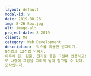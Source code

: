 ```yaml
---
layout: default
modal-id: 9
date: 2019-08-26
img: 8-26 Box.jpg
alt: image-alt
project-date: 8 2019
client: Me
category: Web Development
description:  박스를 이용한 원그리기.
8점법과 12점법 익히기.
이후에 원, 원뿔, 원기둥 등을 그릴때 인용하고!
또 나중에 그림을 그리게 될때 참고할 수 있다.
모작입니다.
---
```

